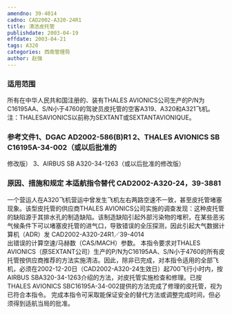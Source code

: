 ```yaml
---
amendno: 39-4014
cadno: CAD2002-A320-24R1
title: 清洁皮托管
publishdate: 2003-04-19
effdate: 2003-04-21
tags: A320
categories: 西南管理局
author: 赵强
---
```


### 适用范围 
所有在中华人民共和国注册的、装有THALES AVIONICS公司生产的P/N为C16195AA、S/N小于4760的驾驶员皮托管的空客A319、A320和A321飞机。 注：THALESAVIONICS以前称为SEXTANT或SEXTANTAVIONIQUE。

<!--more-->
### 参考文件1、DGAC AD2002-586(B)R1 2、THALES AVIONICS SB C16195A-34-002（或以后批准的
修改版） 3、AIRBUS SB A320-34-1263（或以后批准的修改版）

### 原因、措施和规定 本适航指令替代 CAD2002-A320-24，39-3881
一个营运人在A320飞机营运中曾发生飞机左右两路空速不一致，甚至皮托管堵塞现象。该型皮托管的供应商THALES AVIONICS公司实施的调查发现：这种皮托管的缺陷源于其排水孔的制造缺陷。该制造缺陷引起外部污染物的堆积，在某些恶劣气候条件下可以堵塞皮托管的进气口，导致错误的全压探测，因此引起大气数据计算机（ADR）发
  CAD2002-A320-24R1／39-4014   
出错误的计算空速/马赫数（CAS/MACH）参数。 
本指令要求对THALES AVIONICS（原SEXTANT公司）生产的P/N为C16195AA、S/N小于4760的所有皮托管按供应商推荐的方法实施清洁。因此，除非已完成，对本指令适用的全部飞机，必须在2002-12-20日（CAD2002-A320-24生效日）起700飞行小时内，按AIRBUS SBA320-34-1263介绍的方法，对皮托管实施检查和修理。已按THALES AVIONICS SBC16195A-34-002提供的方法完成了修理的皮托管，视为已符合本指令。 
    完成本指令可采取能保证安全的替代方法或调整完成时间，但必须得到适航当局的批准。
